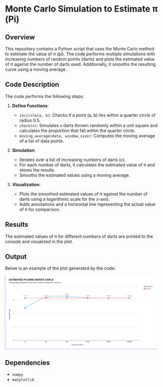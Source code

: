# Monte Carlo Simulation to Estimate π (Pi)

## Overview

This repository contains a Python script that uses the Monte Carlo method to estimate the value of π (pi). The code performs multiple simulations with increasing numbers of random points (darts) and plots the estimated value of π against the number of darts used. Additionally, it smooths the resulting curve using a moving average.

## Code Description

The code performs the following steps:

1. **Define Functions**:
   - `incircle(a, b)`: Checks if a point (a, b) lies within a quarter circle of radius 0.5.
   - `check(n)`: Simulates `n` darts thrown randomly within a unit square and calculates the proportion that fall within the quarter circle.
   - `moving_average(data, window_size)`: Computes the moving average of a list of data points.

2. **Simulation**:
   - Iterates over a list of increasing numbers of darts (`n`).
   - For each number of darts, it calculates the estimated value of π and stores the results.
   - Smooths the estimated values using a moving average.

3. **Visualization**:
   - Plots the smoothed estimated values of π against the number of darts using a logarithmic scale for the x-axis.
   - Adds annotations and a horizontal line representing the actual value of π for comparison.

## Results

The estimated values of π for different numbers of darts are printed to the console and visualized in the plot.

## Output

Below is an example of the plot generated by the code:

![Monte Carlo Simulation Plot](Buddi2.png)

## Dependencies

- `numpy`
- `matplotlib`

